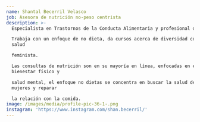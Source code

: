 ```yaml
---
name: Shantal Becerril Velasco
job: Asesora de nutrición no-peso centrista
description: >-
  Especialista en Trastornos de la Conducta Alimentaria y profesional de NEDA.

  Trabaja con un enfoque de no dieta, da cursos acerca de diversidad corporal y
  salud

  feminista.

  Las consultas de nutrición son en su mayoría en línea, enfocadas en el
  bienestar físico y

  salud mental, el enfoque no dietas se concentra en buscar la salud de las
  mujeres y reparar

  la relación con la comida.
image: /images/media/profile-pic-36-1-.png
instagram: 'https://www.instagram.com/shan.becerril/'
---
```


